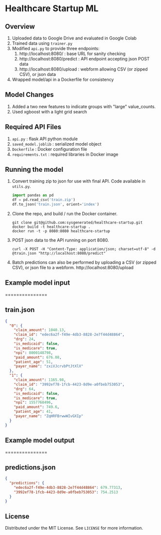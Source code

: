 # Healthcare Startup ML


## Overview

1. Uploaded data to Google Drive and evaluated in Google Colab
2. Trained data using `trainer.py`
3. Modified `api.py` to provide three endpoints:
   1. http://localhost:8080/ : base URL for sanity checking
   2. http://localhost:8080/predict : API endpoint accepting json POST data
   3. http://localhost:8080/upload : webform allowing CSV (or zipped CSV), or json data
4. Wrapped model/api in a Dockerfile for consistency


## Model Changes
1. Added a two new features to indicate groups with "large" value_counts.
2. Used xgboost with a light grid search


## Required API Files
1. `api.py` : flask API python module
2. `saved_model.joblib` : serialized model object
3. `Dockerfile` : Docker configuration file
4. `requirements.txt` : required libraries in Docker image


## Running the model
1. Convert training zip to json for use with final API. Code available in `utils.py`.

    ```python
    import pandas as pd
    df = pd.read_csv('train.zip')
    df.to_json('train.json', orient='index')
    ```
2. Clone the repo, and build / run the Docker container.
    
    ```shell
    git clone git@github.com:sysgenerated/healthcare-startup.git
    docker build -t healthcare-startup .
    docker run -t -p 8080:8080 healthcare-startup
    ```
3. POST json data to the API running on port 8080.

    ```shell
    curl -X POST -H "Content-Type: application/json; charset=utf-8" -d @train.json "http://localhost:8080/predict"
    ```
4. Batch predictions can also be performed by uploading a CSV (or zipped CSV), or json file to a webform.
http://localhost:8080/upload


## Example model input
===============

train.json
----

```json
{
  "0": {
    "claim_amount": 1040.13,
    "claim_id": "edec6a2f-f49e-4db3-8828-2e7f44d48864",
    "drg": 24,
    "is_medicaid": false,
    "is_medicare": true,
    "npi": 8000148798,
    "paid_amount": 676.08,
    "patient_age": 51,
    "payer_name": "zxiVJcrvbPtJtXlX"
  },
  "1": {
    "claim_amount": 1165.98,
    "claim_id": "3992ef78-1fcb-4423-8d9e-a0fbeb753053",
    "drg": 64,
    "is_medicaid": false,
    "is_medicare": true,
    "npi": 1557768496,
    "paid_amount": 749.6,
    "patient_age": 41,
    "payer_name": "ZqHRFBrwwWIvGXIp"
  }
}
```


## Example model output
===============

predictions.json
----

```json
{
  "predictions": {
    "edec6a2f-f49e-4db3-8828-2e7f44d48864": 679.77313,
    "3992ef78-1fcb-4423-8d9e-a0fbeb753053": 754.2513
  }
}
```


## License

Distributed under the MIT License. See `LICENSE` for more information.